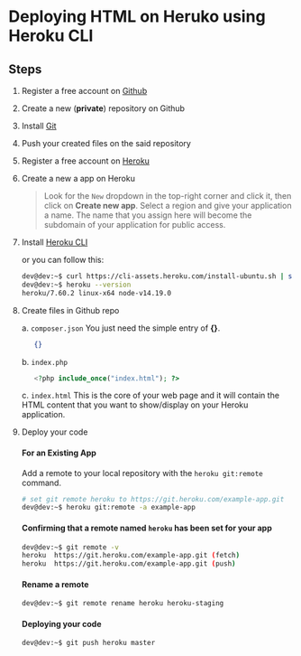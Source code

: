 # Deploying HTML on Heruko using Heroku CLI


## Steps
1. Register a free account on [Github](https://github.com/signup)
2. Create a new (**private**) repository on Github
3. Install [Git](https://git-scm.com/book/en/v2/Getting-Started-Installing-Git)
4. Push your created files on the said repository
5. Register a free account on [Heroku](https://signup.heroku.com/login)
6. Create a new a app on Heroku
   > Look for the `New` dropdown in the top-right corner and click it, then click on **Create new app**. Select a region and give your application a name. The name that you assign here will become the subdomain of your application for public access.
7. Install [Heroku CLI](https://devcenter.heroku.com/articles/heroku-cli#install-the-heroku-cli)
   
   or you can follow this:
   ```bash
   dev@dev:~$ curl https://cli-assets.heroku.com/install-ubuntu.sh | sh
   dev@dev:~$ heroku --version
   heroku/7.60.2 linux-x64 node-v14.19.0
   ```
8. Create files in Github repo

   a. `composer.json`
   You just need the simple entry of **{}**.
   ```json
      {}
   ```

   b. `index.php`
   ```php
      <?php include_once("index.html"); ?>
   ```

   c. `index.html`
   This is the core of your web page and it will contain the HTML content that you want to show/display on your Heroku application.
9. Deploy your code

   #### For an Existing App
   Add a remote to your local repository with the `heroku git:remote` command.
   ```bash
   # set git remote heroku to https://git.heroku.com/example-app.git
   dev@dev:~$ heroku git:remote -a example-app
   ```

   #### Confirming that a remote named `heroku` has been set for your app
   ```bash
   dev@dev:~$ git remote -v
   heroku  https://git.heroku.com/example-app.git (fetch)
   heroku  https://git.heroku.com/example-app.git (push)
   ```

   #### Rename a remote
   ```bash
   dev@dev:~$ git remote rename heroku heroku-staging
   ```

   #### Deploying your code
   ```bash
   dev@dev:~$ git push heroku master
   ```